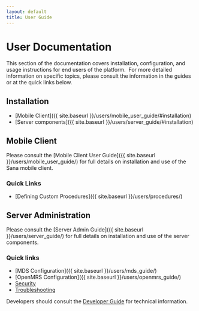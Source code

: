 ```yaml
---
layout: default
title: User Guide
---
```

# User Documentation
This section of the documentation covers installation, configuration, 
and usage instructions for end users of the platform.  For more detailed
information on specific topics, please consult the information in the 
guides or at the quick links below.


## Installation

- [Mobile Client]({{ site.baseurl }}/users/mobile_user_guide/#installation)
- [Server components]({{ site.baseurl }}/users/server_guide/#installation)

## Mobile Client

Please consult the [Mobile Client User Guide]({{ site.baseurl }}/users/mobile_user_guide/)
for full details on installation and use of the Sana mobile client.

### Quick Links

- [Defining Custom Procedures]({{ site.baseurl }}/users/procedures/)


## Server Administration
Please consult the [Server Admin Guide]({{ site.baseurl }}/users/server_guide/) for full 
details on installation and use of the server components.

### Quick links

- [MDS Configuration]({{ site.baseurl }}/users/mds_guide/)
- [OpenMRS Configuration]({{ site.baseurl }}/users/openmrs_guide/)
- [Security](/users/security_guide/)
- [Troubleshooting](/users/troubleshooting/)

Developers should consult the [Developer Guide](/developers/) for 
technical information.
